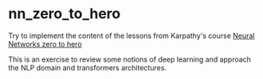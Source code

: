 # nn_zero_to_hero

Try to implement the content of the lessons from Karpathy's course 
[Neural Networks zero to hero](https://karpathy.ai/zero-to-hero.html)

This is an exercise to review some notions of deep learning and approach 
the NLP domain and transformers architectures.